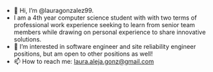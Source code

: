- 👋 Hi, I’m @lauragonzalez99. 
- I am a 4th year computer science student with with two terms of professional work experience seeking to learn from senior team members while drawing on personal experience to share innovative solutions.
- 👀 I’m interested in software engineer and site reliability engineer positions, but am open to other positions as well! 
- 📫 How to reach me: laura.aleja.gonz@gmail.com 

<!---
lauragonzalez99/lauragonzalez99 is a ✨ special ✨ repository because its `README.md` (this file) appears on your GitHub profile.
You can click the Preview link to take a look at your changes.
--->
